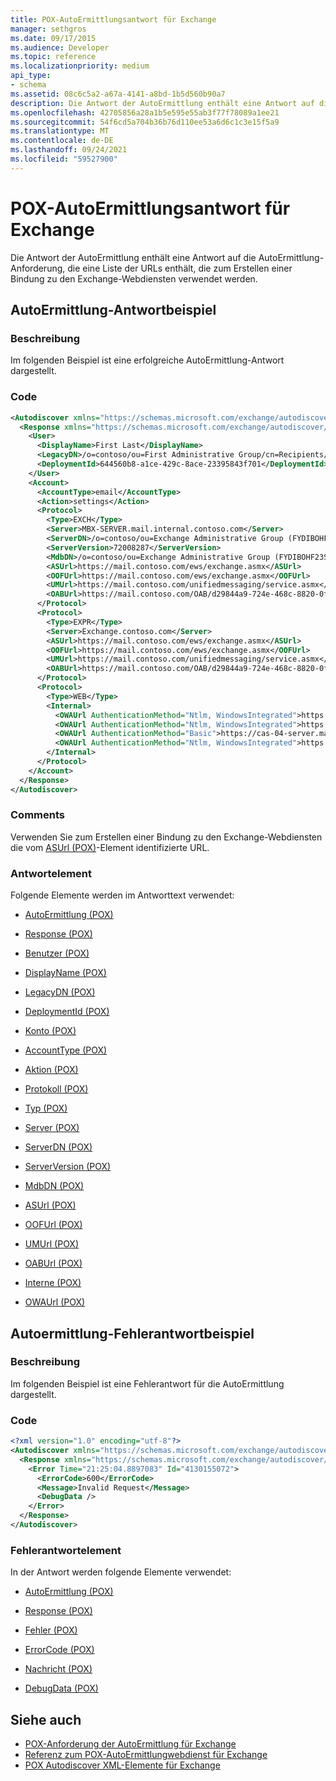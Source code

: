 ```yaml
---
title: POX-AutoErmittlungsantwort für Exchange
manager: sethgros
ms.date: 09/17/2015
ms.audience: Developer
ms.topic: reference
ms.localizationpriority: medium
api_type:
- schema
ms.assetid: 08c6c5a2-a67a-4141-a8bd-1b5d560b90a7
description: Die Antwort der AutoErmittlung enthält eine Antwort auf die AutoErmittlung-Anforderung, die eine Liste der URLs enthält, die zum Erstellen einer Bindung zu den Exchange-Webdiensten verwendet werden.
ms.openlocfilehash: 42705856a28a1b5e595e55ab3f77f78089a1ee21
ms.sourcegitcommit: 54f6cd5a704b36b76d110ee53a6d6c1c3e15f5a9
ms.translationtype: MT
ms.contentlocale: de-DE
ms.lasthandoff: 09/24/2021
ms.locfileid: "59527900"
---
```

# <a name="pox-autodiscover-response-for-exchange"></a>POX-AutoErmittlungsantwort für Exchange

Die Antwort der AutoErmittlung enthält eine Antwort auf die AutoErmittlung-Anforderung, die eine Liste der URLs enthält, die zum Erstellen einer Bindung zu den Exchange-Webdiensten verwendet werden.
  
## <a name="autodiscover-response-example"></a>AutoErmittlung-Antwortbeispiel

### <a name="description"></a>Beschreibung

Im folgenden Beispiel ist eine erfolgreiche AutoErmittlung-Antwort dargestellt.
  
### <a name="code"></a>Code

```XML
<Autodiscover xmlns="https://schemas.microsoft.com/exchange/autodiscover/responseschema/2006">
  <Response xmlns="https://schemas.microsoft.com/exchange/autodiscover/outlook/responseschema/2006a">
    <User>
      <DisplayName>First Last</DisplayName>
      <LegacyDN>/o=contoso/ou=First Administrative Group/cn=Recipients/cn=iuser885646</LegacyDN>
      <DeploymentId>644560b8-a1ce-429c-8ace-23395843f701</DeploymentId>
    </User>
    <Account>
      <AccountType>email</AccountType>
      <Action>settings</Action>
      <Protocol>
        <Type>EXCH</Type>
        <Server>MBX-SERVER.mail.internal.contoso.com</Server>
        <ServerDN>/o=contoso/ou=Exchange Administrative Group (FYDIBOHF23SPDLT)/cn=Configuration/cn=Servers/cn=MBX-SERVER</ServerDN>
        <ServerVersion>72008287</ServerVersion>
        <MdbDN>/o=contoso/ou=Exchange Administrative Group (FYDIBOHF23SPDLT)/cn=Configuration/cn=Servers/cn=MBX-SERVER/cn=Microsoft Private MDB</MdbDN>
        <ASUrl>https://mail.contoso.com/ews/exchange.asmx</ASUrl>
        <OOFUrl>https://mail.contoso.com/ews/exchange.asmx</OOFUrl>
        <UMUrl>https://mail.contoso.com/unifiedmessaging/service.asmx</UMUrl>
        <OABUrl>https://mail.contoso.com/OAB/d29844a9-724e-468c-8820-0f7b345b767b/</OABUrl>
      </Protocol>
      <Protocol>
        <Type>EXPR</Type>
        <Server>Exchange.contoso.com</Server>
        <ASUrl>https://mail.contoso.com/ews/exchange.asmx</ASUrl>
        <OOFUrl>https://mail.contoso.com/ews/exchange.asmx</OOFUrl>
        <UMUrl>https://mail.contoso.com/unifiedmessaging/service.asmx</UMUrl>
        <OABUrl>https://mail.contoso.com/OAB/d29844a9-724e-468c-8820-0f7b345b767b/</OABUrl>
      </Protocol>
      <Protocol>
        <Type>WEB</Type>
        <Internal>
          <OWAUrl AuthenticationMethod="Ntlm, WindowsIntegrated">https://cas-01-server.mail.internal.contoso.com/owa</OWAUrl>
          <OWAUrl AuthenticationMethod="Ntlm, WindowsIntegrated">https://cas-02-server.mail.internal.contoso.com/owa</OWAUrl>
          <OWAUrl AuthenticationMethod="Basic">https://cas-04-server.mail.internal.contoso.com/owa</OWAUrl>
          <OWAUrl AuthenticationMethod="Ntlm, WindowsIntegrated">https://cas-05-server.mail.internal.contoso.com/owa</OWAUrl>
        </Internal>
      </Protocol>
    </Account>
  </Response>
</Autodiscover>
```

### <a name="comments"></a>Comments

Verwenden Sie zum Erstellen einer Bindung zu den Exchange-Webdiensten die vom [ASUrl (POX)](asurl-pox.md)-Element identifizierte URL. 
  
### <a name="response-element"></a>Antwortelement

Folgende Elemente werden im Antworttext verwendet:
  
- [AutoErmittlung (POX)](autodiscover-pox.md)
    
- [Response (POX)](response-pox.md)
    
- [Benutzer (POX)](user-pox.md)
    
- [DisplayName (POX)](displayname-pox.md)
    
- [LegacyDN (POX)](legacydn-pox.md)
    
- [DeploymentId (POX)](deploymentid-pox.md)
    
- [Konto (POX)](account-pox.md)
    
- [AccountType (POX)](accounttype-pox.md)
    
- [Aktion (POX)](action-pox.md)
    
- [Protokoll (POX)](protocol-pox.md)
    
- [Typ (POX)](type-pox.md)
    
- [Server (POX)](server-pox.md)
    
- [ServerDN (POX)](serverdn-pox.md)
    
- [ServerVersion (POX)](serverversion-pox.md)
    
- [MdbDN (POX)](mdbdn-pox.md)
    
- [ASUrl (POX)](asurl-pox.md)
    
- [OOFUrl (POX)](oofurl-pox.md)
    
- [UMUrl (POX)](umurl-pox.md)
    
- [OABUrl (POX)](oaburl-pox.md)
    
- [Interne (POX)](internal-pox.md)
    
- [OWAUrl (POX)](owaurl-pox.md)
    
## <a name="autodiscover-error-response-example"></a>Autoermittlung-Fehlerantwortbeispiel

### <a name="description"></a>Beschreibung

Im folgenden Beispiel ist eine Fehlerantwort für die AutoErmittlung dargestellt.
  
### <a name="code"></a>Code

```XML
<?xml version="1.0" encoding="utf-8"?>
<Autodiscover xmlns="https://schemas.microsoft.com/exchange/autodiscover/responseschema/2006">
  <Response xmlns="https://schemas.microsoft.com/exchange/autodiscover/responseschema/2006">
    <Error Time="21:25:04.8897083" Id="4130155072">
      <ErrorCode>600</ErrorCode>
      <Message>Invalid Request</Message>
      <DebugData />
    </Error>
  </Response>
</Autodiscover>
```

### <a name="error-response-element"></a>Fehlerantwortelement

In der Antwort werden folgende Elemente verwendet:
  
- [AutoErmittlung (POX)](autodiscover-pox.md)
    
- [Response (POX)](response-pox.md)
    
- [Fehler (POX)](error-pox.md)
    
- [ErrorCode (POX)](errorcode-pox.md)
    
- [Nachricht (POX)](message-pox.md)
    
- [DebugData (POX)](debugdata-pox.md)
    
## <a name="see-also"></a>Siehe auch

- [POX-Anforderung der AutoErmittlung für Exchange](pox-autodiscover-request-for-exchange.md)
- [Referenz zum POX-AutoErmittlungwebdienst für Exchange](pox-autodiscover-web-service-reference-for-exchange.md) 
- [POX Autodiscover XML-Elemente für Exchange](pox-autodiscover-xml-elements-for-exchange.md)

